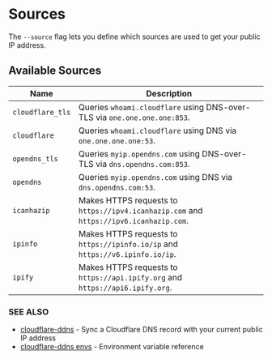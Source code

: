 # Sources

The `--source` flag lets you define which sources are used to get your public IP address.

## Available Sources

| Name | Description |
| --- | --- |
| `cloudflare_tls` | Queries `whoami.cloudflare` using DNS-over-TLS via `one.one.one.one:853`. |
| `cloudflare` | Queries `whoami.cloudflare` using DNS via `one.one.one.one:53`. |
| `opendns_tls` | Queries `myip.opendns.com` using DNS-over-TLS via `dns.opendns.com:853`. |
| `opendns` | Queries `myip.opendns.com` using DNS via `dns.opendns.com:53`. |
| `icanhazip` | Makes HTTPS requests to `https://ipv4.icanhazip.com` and `https://ipv6.icanhazip.com`. |
| `ipinfo` | Makes HTTPS requests to `https://ipinfo.io/ip` and `https://v6.ipinfo.io/ip`. |
| `ipify` | Makes HTTPS requests to `https://api.ipify.org` and `https://api6.ipify.org`. |

### SEE ALSO
* [cloudflare-ddns](cloudflare-ddns.md)  - Sync a Cloudflare DNS record with your current public IP address
* [cloudflare-ddns envs](cloudflare-ddns_envs.md)  - Environment variable reference
